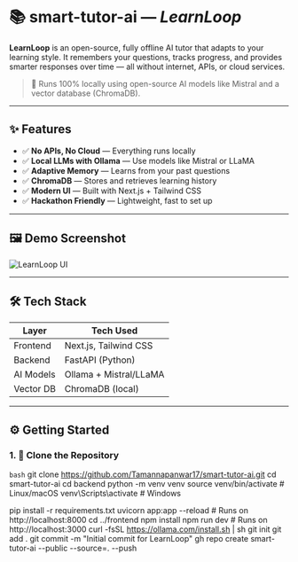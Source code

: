 # 📚 smart-tutor-ai — *LearnLoop*

**LearnLoop** is an open-source, fully offline AI tutor that adapts to your learning style. It remembers your questions, tracks progress, and provides smarter responses over time — all without internet, APIs, or cloud services.

> 🚀 Runs 100% locally using open-source AI models like Mistral and a vector database (ChromaDB).

---

## ✨ Features

- ✅ **No APIs, No Cloud** — Everything runs locally
- ✅ **Local LLMs with Ollama** — Use models like Mistral or LLaMA
- ✅ **Adaptive Memory** — Learns from your past questions
- ✅ **ChromaDB** — Stores and retrieves learning history
- ✅ **Modern UI** — Built with Next.js + Tailwind CSS
- ✅ **Hackathon Friendly** — Lightweight, fast to set up

---

## 🖼️ Demo Screenshot

![LearnLoop UI](./screenshot.png)

---

## 🛠️ Tech Stack

| Layer        | Tech Used              |
|--------------|------------------------|
| Frontend     | Next.js, Tailwind CSS  |
| Backend      | FastAPI (Python)       |
| AI Models    | Ollama + Mistral/LLaMA |
| Vector DB    | ChromaDB (local)       |

---

## ⚙️ Getting Started

### 1. 🔽 Clone the Repository

```bash```
git clone https://github.com/Tamannapanwar17/smart-tutor-ai.git
cd smart-tutor-ai
cd backend
python -m venv venv
source venv/bin/activate        # Linux/macOS
venv\Scripts\activate           # Windows

pip install -r requirements.txt
uvicorn app:app --reload        # Runs on http://localhost:8000
cd ../frontend
npm install
npm run dev                     # Runs on http://localhost:3000
curl -fsSL https://ollama.com/install.sh | sh
git init
git add .
git commit -m "Initial commit for LearnLoop"
gh repo create smart-tutor-ai --public --source=. --push

